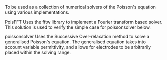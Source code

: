 To be used as a collection of numerical solvers of the Poisson's equation
using various implementations.

PoisFFT
  Uses the fftw library to implement a Fourier transform based solver. This solution is used to verify the simple case for poissonsolver below.

poissonsolver
  Uses the Successive Over-relaxation method to solve a generalised Poisson's equation. The generalised equation takes into account variable permittivity, and allows for electrodes to be arbitrarily placed within the solving range.
